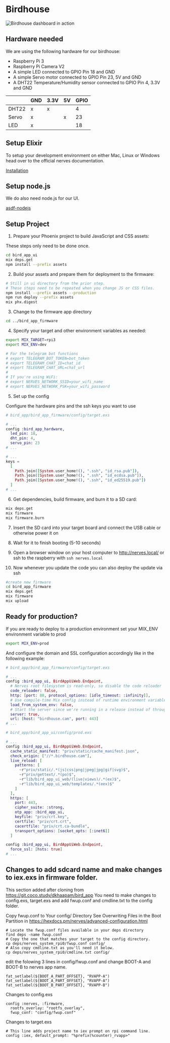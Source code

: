 # Birdhouse

![Birdhouse dashboard in action](https://dev-to-uploads.s3.amazonaws.com/i/odorqq05xell588pnc0s.png)

## Hardware needed

We are using the following hardware for our birdhouse:

- Raspberry Pi 3
- Raspberry Pi Camera V2
- A simple LED connected to GPIO Pin 18 and GND
- A simple Servo motor connected to GPIO Pin 23, 5V and GND
- A DHT22 Temperature/Humidity sensor connected to GPIO Pin 4, 3.3V and GND


|       | GND | 3.3V | 5V | GPIO |
|-------|-----|------|----|------|
| DHT22 | x   | x    |    | 4    |
| Servo | x   |      | x  | 23   |
| LED   | x   |      |    | 18   |

## Setup Elixir
To setup your development environment on either Mac, Linux or Windows head over to the official nerves documentation.

[Installation](https://hexdocs.pm/nerves/installation.html)

## Setup node.js

We do also need node.js for our UI.

[asdf-nodejs](https://github.com/asdf-vm/asdf-nodejs)

## Setup Project

1. Prepare your Phoenix project to build JavaScript and CSS assets:

These steps only need to be done once.
```bash
cd bird_app_ui
mix deps.get
npm install --prefix assets
```

2. Build your assets and prepare them for deployment to the firmware:

```bash
# Still in ui directory from the prior step.
# These steps need to be repeated when you change JS or CSS files.
npm install --prefix assets --production
npm run deploy --prefix assets
mix phx.digest
```

3. Change to the firmware app directory

```bash
cd ../bird_app_firmware
```

4. Specify your target and other environment variables as needed:

```bash
export MIX_TARGET=rpi3
export MIX_ENV=dev

# For the telegram bot functions
# export TELEGRAM_BOT_TOKEN=bot_token
# export TELEGRAM_CHAT_ID=chat_id
# export TELEGRAM_CHAT_URL=chat_url
#
# If you're using WiFi:
# export NERVES_NETWORK_SSID=your_wifi_name
# export NERVES_NETWORK_PSK=your_wifi_password
```

5. Set up the config

Configure the hardware pins and the ssh keys you want to use

```elixir
# bird_app/bird_app_firmware/config/target.exs

# ...
config :bird_app_hardware,
  led_pin: 18,
  dht_pin: 4,
  servo_pin: 23
# ...

# ...
keys =
  [
    Path.join([System.user_home!(), ".ssh", "id_rsa.pub"]),
    Path.join([System.user_home!(), ".ssh", "id_ecdsa.pub"]),
    Path.join([System.user_home!(), ".ssh", "id_ed25519.pub"])
  ]
# ...
```

6. Get dependencies, build firmware, and burn it to a SD card:

```bash
mix deps.get
mix firmware
mix firmware.burn
```

7. Insert the SD card into your target board and connect the USB cable or otherwise power it on

8. Wait for it to finish booting (5-10 seconds)

9. Open a browser window on your host computer to http://nerves.local/ or ssh to the raspberry with `ssh nerves.local`

10. Now whenever you update the code you can also deploy the update via ssh

```bash
#create new firmware
cd bird_app_firmware
mix deps.get
mix firmware
mix upload
```


## Ready for production?

If you are ready to deploy to a production environment set your MIX_ENV environment variable to prod

```bash
export MIX_ENV=prod
```

And configure the domain and SSL configuration accordingly like in the following example:

```elixir
# bird_app/bird_app_firmware/config/target.exs

# ...
config :bird_app_ui, BirdAppUiWeb.Endpoint,
  # Nerves root filesystem is read-only, so disable the code reloader
  code_reloader: false,
  http: [port: 80, protocol_options: [idle_timeout: :infinity]],
  # Use compile-time Mix config instead of runtime environment variables
  load_from_system_env: false,
  # Start the server since we're running in a release instead of through `mix`
  server: true,
  url: [host: "birdhouse.cam", port: 443]
# ...
```

```elixir
# bird_app/bird_app_ui/config/prod.exs

# ...
config :bird_app_ui, BirdAppUiWeb.Endpoint,
  cache_static_manifest: "priv/static/cache_manifest.json",
  check_origin: ["//*.birdhouse.cam"],
  live_reload: [
    patterns: [
      ~r"priv/static/.*(js|css|png|jpeg|jpg|gif|svg)$",
      ~r"priv/gettext/.*(po)$",
      ~r"lib/bird_app_ui_web/(live|views)/.*(ex)$",
      ~r"lib/bird_app_ui_web/templates/.*(eex)$"
    ]
  ],
  https: [
    port: 443,
    cipher_suite: :strong,
    otp_app: :bird_app_ui,
    keyfile: "priv/crt.key",
    certfile: "priv/crt.crt",
    cacertfile: "priv/crt.ca-bundle",
    transport_options: [socket_opts: [:inet6]]
  ]

config :bird_app_ui, BirdAppUiWeb.Endpoint,
  force_ssl: [hsts: true]
# ...
```

## Changes to add sdcard name and make changes to iex.exs in firmware folder.

This section added after cloning from https://git.coco.study/dkhaapam/bird_app
You need to make changes to config.exs, target.exs and add fwup.conf and cmdline.txt to the config folder.

Copy fwup.conf to Your config/ Directory
See Overwriting Files in the Boot Partition in https://hexdocs.pm/nerves/advanced-configuration.html

```
# Locate the fwup.conf files available in your deps directory
find deps -name fwup.conf
# Copy the one that matches your target to the config directory.
cp deps/nerves_system_rpi0/fwup.conf config/
# Also copy cmdline.txt as you'll need it below.
cp deps/nerves_system_rpi0/cmdline.txt config/
```

edit the folowing 3 lines in config/fwup.conf and change BOOT-A and BOOT-B to nerves app name.

```
fat_setlabel(${BOOT_A_PART_OFFSET}, "RVAPP-A")
fat_setlabel(${BOOT_A_PART_OFFSET}, "RVAPP-A")
fat_setlabel(${BOOT_B_PART_OFFSET}, "RVAPP-B")
```


Changes to config.exs

```
config :nerves, :firmware, 
  rootfs_overlay: "rootfs_overlay",
  fwup_conf: "config/fwup.conf"

```

Changes to target.exs
```
# This line adds project name to iex prompt on rpi command line.
config :iex, default_prompt: "%prefix(%counter)_rvapp>"

```
